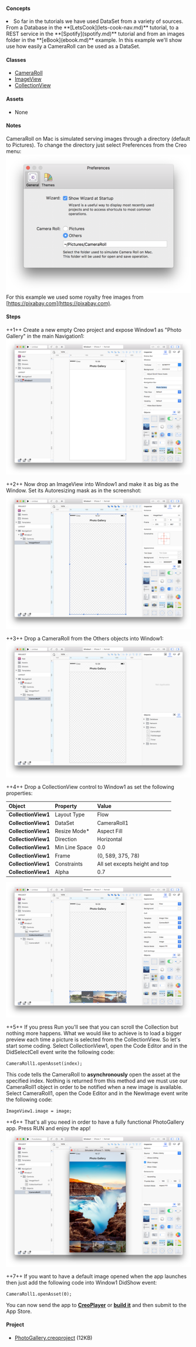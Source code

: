 #### Concepts
<li>So far in the tutorials we have used DataSet from a variety of sources. From a Database in the **[LetsCook](lets-cook-nav.md)** tutorial, to a REST service in the **[Spotify](spotify.md)** tutorial and from an images folder in the **[eBook](ebook.md)** example. In this example we'll show use how easily a CameraRoll can be used as a DataSet.

#### Classes
* [CameraRoll](../classes/CameraRoll.md)
* [ImageView](../classes/ImageView.md)
* [CollectionView](../classes/CollectionView.md)

#### Assets
* None

#### Notes
CameraRoll on Mac is simulated serving images through a directory (default to Pictures). To change the directory just select Preferences from the Creo menu:
![PhotoGallery](../images/tutorials/photo-gallery-7.png)
For this example we used some royalty free images from [https://pixabay.com](https://pixabay.com).

#### Steps
++1++ Create a new empty Creo project and expose Window1 as "Photo Gallery" in the main Navigation1:
![PhotoGallery](../images/tutorials/photo-gallery-2.png)

++2++ Now drop an ImageView into Window1 and make it as big as the Window. Set its Autoresizing mask as in the screenshot:
![PhotoGallery](../images/tutorials/photo-gallery-3.png)

++3++ Drop a CameraRoll from the Others objects into Window1:
![PhotoGallery](../images/tutorials/photo-gallery-4.png)

++4++ Drop a CollectionView control to Window1 as set the following properties:

| Object | Property | Value |
| ---------- | --------- | --------- |
| **CollectionView1** | Layout Type | Flow |
| **CollectionView1** | DataSet | CameraRoll1 |
| **CollectionView1** | Resize Mode* | Aspect Fill |
| **CollectionView1** | Direction | Horizontal |
| **CollectionView1** | Min Line Space | 0.0 |
| **CollectionView1** | Frame | (0, 589, 375, 78) |
| **CollectionView1** | Constraints | All set excepts height and top |
| **CollectionView1** | Alpha | 0.7 |

![PhotoGallery](../images/tutorials/photo-gallery-5.png)

++5++ If you press Run you'll see that you can scroll the Collection but nothing more happens. What we would like to achieve is to load a bigger preview each time a picture is selected from the CollectionView. So let's start some coding. Select CollectionView1, open the Code Editor and in the DidSelectCell event write the following code:
```
CameraRoll1.openAsset(index);
```

This code tells the CameraRoll to **asynchronously** open the asset at the specified index. Nothing is returned from this method and we must use our CameraRoll1 object in order to be notified when a new image is available.
Select CameraRoll1, open the Code Editor and in the NewImage event write the following code:
```
ImageView1.image = image;
```

++6++ That's all you need in order to have a fully functional PhotoGallery app. Press RUN and enjoy the app!
![PhotoGallery](../images/tutorials/photo-gallery-6.png)

++7++ If you want to have a default image opened when the app launches then just add the following code into Window1 DidShow event:
```
CameraRoll1.openAsset(0);
```

You can now send the app to **[CreoPlayer](../creo/creoplayer.md)** or **[build it](../creo/build-your-app.md)** and then submit to the App Store.

#### Project
* [PhotoGallery.creoproject](../assets/photogallery.zip) (12KB)
